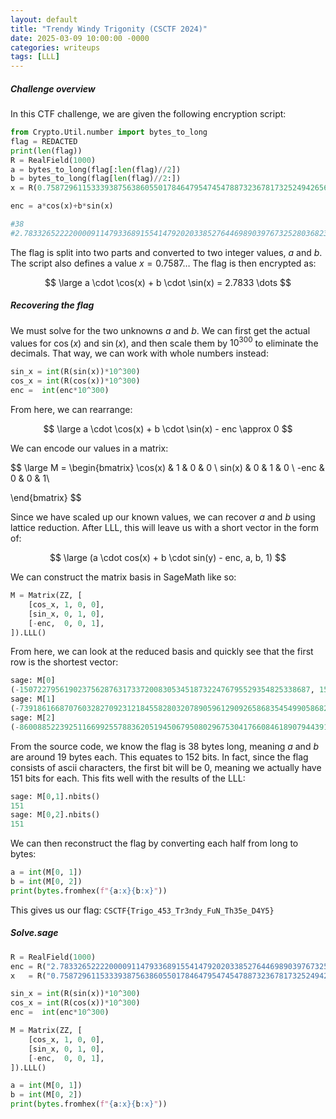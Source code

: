 ```yaml
---
layout: default
title: "Trendy Windy Trigonity (CSCTF 2024)"
date: 2025-03-09 10:00:00 -0000
categories: writeups
tags: [LLL]
---
```


##### Challenge overview

In this CTF challenge, we are given the following encryption script:

```python
from Crypto.Util.number import bytes_to_long
flag = REDACTED 
print(len(flag)) 
R = RealField(1000)
a = bytes_to_long(flag[:len(flag)//2])
b = bytes_to_long(flag[len(flag)//2:])
x = R(0.75872961153339387563860550178464795474547887323678173252494265684893323654606628651427151866818730100357590296863274236719073684620030717141521941211167282170567424114270941542016135979438271439047194028943997508126389603529160316379547558098144713802870753946485296790294770557302303874143106908193100)

enc = a*cos(x)+b*sin(x) 

#38
#2.78332652222000091147933689155414792020338527644698903976732528036823470890155538913578083110732846416012108159157421703264608723649277363079905992717518852564589901390988865009495918051490722972227485851595410047572144567706501150041757189923387228097603575500648300998275877439215112961273516978501e45
```

The flag is split into two parts and converted to two integer values, $a$ and $b$. The script also defines a value $x = 0.7587\dots$ 
The flag is then encrypted as:

$$
\large a \cdot \cos(x) + b \cdot \sin(x) = 2.7833 \dots
$$

##### Recovering the flag

We must solve for the two unknowns $a$ and $b$. We can first get the actual values for $\cos(x)$ and $\sin(x)$, and then scale them by $10^{300}$ to eliminate the decimals. That way, we can work with whole numbers instead:

```python
sin_x = int(R(sin(x))*10^300)
cos_x = int(R(cos(x))*10^300)
enc =  int(enc*10^300)
```

From here, we can rearrange:

$$
\large a \cdot \cos(x) + b \cdot \sin(x) - enc \approx 0
$$

We can encode our values in a matrix:

$$
\large M = 
\begin{bmatrix}
\cos(x) & 1 & 0 & 0 \\
sin(x) & 0 & 1 & 0 \\
-enc & 0 & 0  & 1\\

\end{bmatrix}
$$

Since we have scaled up our known values, we can recover $a$ and $b$ using lattice reduction. After LLL, this will leave us with a short vector in the form of:

$$
\large (a \cdot cos(x) + b \cdot sin(y) - enc, a, b, 1)
$$

We can construct the matrix basis in SageMath like so:

```python
M = Matrix(ZZ, [
    [cos_x, 1, 0, 0],
    [sin_x, 0, 1, 0],
    [-enc,  0, 0, 1],
]).LLL()
```

From here, we can look at the reduced basis and quickly see that the first row is the shortest vector:

```python
sage: M[0]
(-15072279561902375628763173372008305345187322476795529354825338687, 1501403158973585406817603354497647816859742771, 2461834501240441634675537458806974655348946301, 1)
sage: M[1]
(-7391861668707603282709231218455828032078905961290926586835454990586821475776990031713155846459308562947919441185021868660, 314542509734288297909903500277415340854483533948710727152673295447868841674323466027269529700099155554576091659555786257701301206449266229145, -237086336634781754726112897494132806473786182003092834756129311769494361699763840138472843167059944437722442955730943096407833119784484329152, 23407755087802489987290113835273172227532540875462199393589430593743547685435037491405562141068)
sage: M[2]
(-86008852239251166992557883620519450679508029675304176608461890794439175296151101648277914048866131761611633684294863025010, -420585066010882796869527410081839280633711977689303381295676996668959509593195217532891886055288288371553908082547486869056528984111179693625, -270075717391839377414210661342525817119151716931995218589666935717661694079295386742694420894381612443933488654685346824874968393331572139174, -176420250365570679868485640927550795943793938088366342014101624636616969734670056934980489248661)
```

From the source code, we know the flag is 38 bytes long, meaning $a$ and $b$ are around 19 bytes each. This equates to 152 bits. In fact, since the flag consists of ascii characters, the first bit will be 0, meaning we actually have 151 bits for each. This fits well with the results of the LLL: 

```python
sage: M[0,1].nbits()
151
sage: M[0,2].nbits()
151
```

We can then reconstruct the flag by converting each half from long to bytes:

```python
a = int(M[0, 1])
b = int(M[0, 2])
print(bytes.fromhex(f"{a:x}{b:x}"))
```

This gives us our flag: `CSCTF{Trigo_453_Tr3ndy_FuN_Th35e_D4Y5}`

##### Solve.sage

```python
R = RealField(1000)
enc = R("2.78332652222000091147933689155414792020338527644698903976732528036823470890155538913578083110732846416012108159157421703264608723649277363079905992717518852564589901390988865009495918051490722972227485851595410047572144567706501150041757189923387228097603575500648300998275877439215112961273516978501e45")
x   = R("0.75872961153339387563860550178464795474547887323678173252494265684893323654606628651427151866818730100357590296863274236719073684620030717141521941211167282170567424114270941542016135979438271439047194028943997508126389603529160316379547558098144713802870753946485296790294770557300303874143106908193100")

sin_x = int(R(sin(x))*10^300)
cos_x = int(R(cos(x))*10^300)
enc =  int(enc*10^300)

M = Matrix(ZZ, [
    [cos_x, 1, 0, 0],
    [sin_x, 0, 1, 0],
    [-enc,  0, 0, 1],
]).LLL()

a = int(M[0, 1])
b = int(M[0, 2])
print(bytes.fromhex(f"{a:x}{b:x}"))
```

